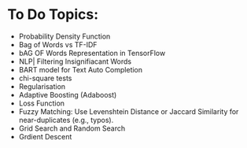 # To Do Topics:
- Probability Density Function
- Bag of Words vs TF-IDF
- bAG OF Words Representation in TensorFlow
- NLP| Filtering Insignifiacant Words
- BART model for Text Auto Completion
- chi-square tests
- Regularisation
- Adaptive Boosting (Adaboost)
- Loss Function
- Fuzzy Matching: Use Levenshtein Distance or Jaccard Similarity for near-duplicates (e.g., typos).
- Grid Search and Random Search
- Grdient Descent
